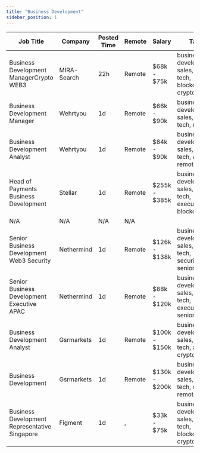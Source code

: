 ```yaml
---
title: "Business Development"
sidebar_position: 1
---
```


| Job Title | Company | Posted Time | Remote | Salary | Tags | Apply Link |
|-----------|---------|-------------|--------|--------|------|------------|
| Business Development ManagerСrypto WEB3 | MIRA- Search | 22h | Remote | $68k - $75k | business development, sales, non tech, blockchain, crypto | [Apply](https://web3.career/business-development-manager-rypto-web3-mira-search/99886) |
| Business Development Manager | Wehrtyou | 1d | Remote | $66k - $90k | business development, sales, non tech, remote | [Apply](https://web3.career/business-development-manager-wehrtyou/99773) |
| Business Development Analyst | Wehrtyou | 1d | Remote | $84k - $90k | business development, sales, non tech, analyst, remote | [Apply](https://web3.career/business-development-analyst-wehrtyou/99772) |
| Head of Payments Business Development | Stellar | 1d | Remote | $255k - $385k | business development, sales, non tech, executive, blockchain | [Apply](https://web3.career/head-of-payments-business-development-stellar/97571) |
| N/A | N/A | N/A | N/A |  |  | [Apply](https://web3.career/metana) |
| Senior Business Development Web3 Security | Nethermind | 1d | Remote | $126k - $138k | business development, sales, non tech, security, senior | [Apply](https://web3.career/senior-business-development-web3-security-nethermind/95798) |
| Senior Business Development Executive APAC | Nethermind | 1d | Remote | $88k - $120k | business development, sales, non tech, executive, senior | [Apply](https://web3.career/senior-business-development-executive-apac-nethermind/98130) |
| Business Development Analyst | Gsrmarkets | 1d | Remote | $100k - $150k | business development, sales, non tech, analyst, crypto | [Apply](https://web3.career/business-development-analyst-gsrmarkets/95741) |
| Business Development | Gsrmarkets | 1d | Remote | $130k - $200k | business development, sales, non tech, crypto, remote | [Apply](https://web3.career/business-development-gsrmarkets/95740) |
| Business Development Representative Singapore | Figment | 1d | , | $33k - $75k | business development, sales, non tech, blockchain, crypto | [Apply](https://web3.career/business-development-representative-singapore-figment/96606) |
